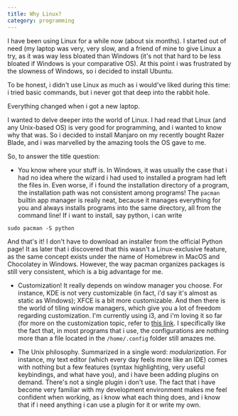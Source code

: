 ```yaml
---
title: Why Linux?
category: programming
---
```


I have been using Linux for a while now (about six months). I started out of need (my laptop was very, very slow, and a friend of mine to give Linux a try, as it was way less bloated than Windows (it's not that hard to be less bloated if Windows is your comparative OS). At this point i was frustrated by the slowness of Windows, so i decided to install Ubuntu.

To be honest, i didn't use Linux as much as i would've liked during this time: i tried basic commands, but i never got that deep into the rabbit hole.

Everything changed when i got a new laptop.

I wanted to delve deeper into the world of Linux. I had read that Linux (and any Unix-based OS) is very good for programming, and i wanted to know why that was. So i decided to install Manjaro on my recently bought Razer Blade, and i was marvelled by the amazing tools the OS gave to me.

So, to answer the title question:

* You know where your stuff is. In Windows, it was usually the case that i had no idea where the wizard i had used to installed a program had left the files in. Even worse, if i found the installation directory of a program, the installation path was not consistent among programs! The `pacman` builtin app manager is really neat, because it manages everything for you and always installs programs into the same directory, all from the command line! If i want to install, say python, i can write

```shell
sudo pacman -S python
```

And that's it! I don't have to download an installer from the official Python page! It as later that i discovered that this wasn't a Linux-exclusive feature, as the same concept exists under the name of Homebrew in MacOS and Chocolatey in Windows. However, the way pacman organizes packages is still very consistent, which is a big advantage for me.

* Customization! It really depends on window manager you choose. For instance, KDE is not very customizable (in fact, i'd say it's almost as static as Windows); XFCE is a bit more customizable. And then there is the world of tiling window managers, which give you a lot of freedom regarding customization. I'm currently using i3, and i'm loving it so far (for more on the customization topic, refer to [this link](https://www.reddit.com/r/unixporn/). I specifically like the fact that, in most programs that i use, the configurations are nothing more than a file located in the `/home/.config` folder still amazes me.

* The Unix philosophy. Summarized in a single word: *modularization*. For instance, my text editor (which every day feels more like an IDE) comes with nothing but a few features (syntax highlighting, very useful keybindings, and what have you), and i have been adding plugins on demand. There's not a single plugin i don't use. The fact that i have become very familiar with my development environment makes me feel confident when working, as i know what each thing does, and i know that if i need anything i can use a plugin for it or write my own.
